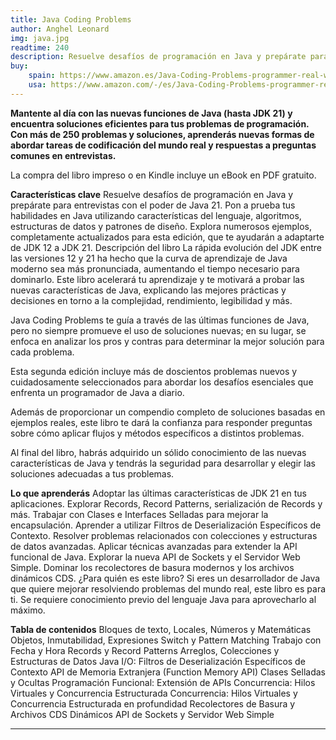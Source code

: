 ```yaml
---
title: Java Coding Problems
author: Anghel Leonard
img: java.jpg
readtime: 240
description: Resuelve desafíos de programación en Java y prepárate para entrevistas con el poder de Java 21.
buy:
    spain: https://www.amazon.es/Java-Coding-Problems-programmer-real-world/dp/1837633940/ref=sr_1_1_sspa?__mk_es_ES=%C3%85M%C3%85%C5%BD%C3%95%C3%91&crid=2MRTHUBNOZZGG&dib=eyJ2IjoiMSJ9.zqX9nLtAoS5eqva1zSbEKq6VEow5rKvkU9A4PJvYTByCIt5fo-t8TYI0s7rGnw6zQywC4yabXWkzvrMdYlZHLVDGjmR2K03qDq515R1N1e_fm6IeaqM_DXG22w59kDiHQ_vy_vNn09cemkp-V-J1hZYUjKy79g5C5YVhtGuHEkyR34-mkJKdqtOk2H6FIRNTJeTYMv52q0KGzOpl6OlOYpjZ7pZwg3KMycNJmzGUTpu4UH8ADPjCFntJVOI2RhZr4KZ2JUbUegVYsiW-w-kS1kmqfgmf0ULl_1UYN5Ugchc.aMNvB_vzQ5l-WZPfYOAiLob2GV8EdWzDkc8Nz1gAGrQ&dib_tag=se&keywords=java&qid=1739485052&sprefix=java%2Caps%2C108&sr=8-1-spons&sp_csd=d2lkZ2V0TmFtZT1zcF9hdGY&psc=1
    usa: https://www.amazon.com/-/es/Java-Coding-Problems-programmer-real-world/dp/1837633940/ref=sr_1_1?__mk_es_US=%C3%85M%C3%85%C5%BD%C3%95%C3%91&crid=1D8I4GY0PDPC8&dib=eyJ2IjoiMSJ9.tboDP222mTJQrJSOe_ULcCzcFMkIrcNbfZrIBJTQm-vtL-Sv4qEj8nZznPsegvEZIvayYbMpmhVyqKmglS4FKuVQPfQV21ripxIG8qOVisIzquhNaBVeuHQY8EoJVrJLma8gA0nv5yegZNpxjXnPW5lzHX8kSlByEtbQQh5UAE2GHgg-1JtZatFRJxdeDO9tLgM9F70w0Kw9Z23mUoLkmjie8HYgijzseybRu-vA5Hw.IuB1cAzqZQnTwTwDk3UznXjqNstlkogcJDYZ7ahahTw&dib_tag=se&keywords=Java+Coding+Problems&qid=1739488464&sprefix=java+coding+problem%2Caps%2C473&sr=8-1
---
```


**Mantente al día con las nuevas funciones de Java (hasta JDK 21) y encuentra soluciones eficientes para tus problemas de programación. Con más de 250 problemas y soluciones, aprenderás nuevas formas de abordar tareas de codificación del mundo real y respuestas a preguntas comunes en entrevistas.**

La compra del libro impreso o en Kindle incluye un eBook en PDF gratuito.

**Características clave**
Resuelve desafíos de programación en Java y prepárate para entrevistas con el poder de Java 21.
Pon a prueba tus habilidades en Java utilizando características del lenguaje, algoritmos, estructuras de datos y patrones de diseño.
Explora numerosos ejemplos, completamente actualizados para esta edición, que te ayudarán a adaptarte de JDK 12 a JDK 21.
Descripción del libro
La rápida evolución del JDK entre las versiones 12 y 21 ha hecho que la curva de aprendizaje de Java moderno sea más pronunciada, aumentando el tiempo necesario para dominarlo. Este libro acelerará tu aprendizaje y te motivará a probar las nuevas características de Java, explicando las mejores prácticas y decisiones en torno a la complejidad, rendimiento, legibilidad y más.

Java Coding Problems te guía a través de las últimas funciones de Java, pero no siempre promueve el uso de soluciones nuevas; en su lugar, se enfoca en analizar los pros y contras para determinar la mejor solución para cada problema.

Esta segunda edición incluye más de doscientos problemas nuevos y cuidadosamente seleccionados para abordar los desafíos esenciales que enfrenta un programador de Java a diario.

Además de proporcionar un compendio completo de soluciones basadas en ejemplos reales, este libro te dará la confianza para responder preguntas sobre cómo aplicar flujos y métodos específicos a distintos problemas.

Al final del libro, habrás adquirido un sólido conocimiento de las nuevas características de Java y tendrás la seguridad para desarrollar y elegir las soluciones adecuadas a tus problemas.

**Lo que aprenderás**
Adoptar las últimas características de JDK 21 en tus aplicaciones.
Explorar Records, Record Patterns, serialización de Records y más.
Trabajar con Clases e Interfaces Selladas para mejorar la encapsulación.
Aprender a utilizar Filtros de Deserialización Específicos de Contexto.
Resolver problemas relacionados con colecciones y estructuras de datos avanzadas.
Aplicar técnicas avanzadas para extender la API funcional de Java.
Explorar la nueva API de Sockets y el Servidor Web Simple.
Dominar los recolectores de basura modernos y los archivos dinámicos CDS.
¿Para quién es este libro?
Si eres un desarrollador de Java que quiere mejorar resolviendo problemas del mundo real, este libro es para ti. Se requiere conocimiento previo del lenguaje Java para aprovecharlo al máximo.

**Tabla de contenidos**
Bloques de texto, Locales, Números y Matemáticas
Objetos, Inmutabilidad, Expresiones Switch y Pattern Matching
Trabajo con Fecha y Hora
Records y Record Patterns
Arreglos, Colecciones y Estructuras de Datos
Java I/O: Filtros de Deserialización Específicos de Contexto
API de Memoria Extranjera (Function Memory API)
Clases Selladas y Ocultas
Programación Funcional: Extensión de APIs
Concurrencia: Hilos Virtuales y Concurrencia Estructurada
Concurrencia: Hilos Virtuales y Concurrencia Estructurada en profundidad
Recolectores de Basura y Archivos CDS Dinámicos
API de Sockets y Servidor Web Simple

---
